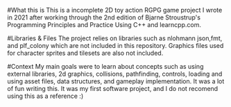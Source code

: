 #What this is
This is a incomplete 2D toy action RGPG game project I wrote in 2021 after working through the 2nd edition of Bjarne Stroustrup's Programming Principles and Practice Using C++ and learncpp.com. 

#Libraries & Files
The project relies on libraries such as nlohmann json,fmt, and plf_colony which are not included in this repository.  Graphics files used for character sprites and tilesets are also not included.

#Context
My main goals were to learn about concepts such as using external libraries, 2d graphics, collisions, pathfinding, controls, loading and using asset files, data structures, and gameplay implementation.
It was a lot of fun writing this. It was my first software project, and I do not recomend using this as a reference :)
